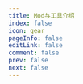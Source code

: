 ```yaml
---
title: Mod与工具介绍
index: false
icon: gear
pageInfo: false
editLink: false
comment: false
prev: false
next: false
---
```

